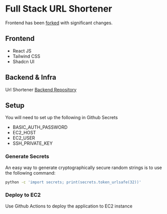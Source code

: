 # Full Stack URL Shortener
Frontend has been [forked](https://github.com/piyush-eon/url-shortener) with significant changes.

## Frontend
- React JS
- Tailwind CSS
- Shadcn UI

## Backend & Infra
Url Shortener [Backend Repository](https://github.com/raythx98/url-shortener)

## Setup 
You will need to set up the following in Github Secrets
- BASIC_AUTH_PASSWORD
- EC2_HOST
- EC2_USER
- SSH_PRIVATE_KEY

### Generate Secrets
An easy way to generate cryptographically secure random strings is to use the following command:
```bash
python -c 'import secrets; print(secrets.token_urlsafe(32))'
```

### Deploy to EC2
Use Github Actions to deploy the application to EC2 instance